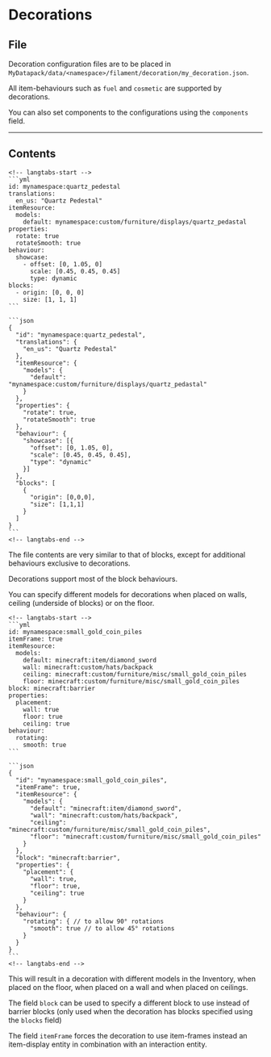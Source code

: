 # Decorations

## File

Decoration configuration files are to be placed in `MyDatapack/data/<namespace>/filament/decoration/my_decoration.json`.

All item-behaviours such as `fuel` and `cosmetic` are supported by decorations.

You can also set components to the configurations using the `components` field.

---

## Contents

~~~admonish example
<!-- langtabs-start -->
```yml
id: mynamespace:quartz_pedestal
translations:
  en_us: "Quartz Pedestal"
itemResource:
  models:
    default: mynamespace:custom/furniture/displays/quartz_pedastal
properties:
  rotate: true
  rotateSmooth: true
behaviour:
  showcase:
    - offset: [0, 1.05, 0]
      scale: [0.45, 0.45, 0.45]
      type: dynamic
blocks:
  - origin: [0, 0, 0]
    size: [1, 1, 1]
```

```json
{
  "id": "mynamespace:quartz_pedestal",
  "translations": {
    "en_us": "Quartz Pedestal"
  },
  "itemResource": {
    "models": {
      "default": "mynamespace:custom/furniture/displays/quartz_pedastal"
    }
  },
  "properties": {
    "rotate": true,
    "rotateSmooth": true
  },
  "behaviour": {
    "showcase": [{
      "offset": [0, 1.05, 0],
      "scale": [0.45, 0.45, 0.45],
      "type": "dynamic"
    }]
  },
  "blocks": [
    {
      "origin": [0,0,0],
      "size": [1,1,1]
    }
  ]
}
```
<!-- langtabs-end -->

~~~

The file contents are very similar to that of blocks, except for additional behaviours exclusive to decorations.

Decorations support most of the block behaviours.

You can specify different models for decorations when placed on walls, ceiling (underside of blocks) or on the floor.

~~~admonish example
<!-- langtabs-start -->
```yml
id: mynamespace:small_gold_coin_piles
itemFrame: true
itemResource:
  models:
    default: minecraft:item/diamond_sword
    wall: minecraft:custom/hats/backpack
    ceiling: minecraft:custom/furniture/misc/small_gold_coin_piles
    floor: minecraft:custom/furniture/misc/small_gold_coin_piles
block: minecraft:barrier
properties:
  placement:
    wall: true
    floor: true
    ceiling: true
behaviour:
  rotating:
    smooth: true
```

```json
{
  "id": "mynamespace:small_gold_coin_piles",
  "itemFrame": true,
  "itemResource": {
    "models": {
      "default": "minecraft:item/diamond_sword",
      "wall": "minecraft:custom/hats/backpack",
      "ceiling": "minecraft:custom/furniture/misc/small_gold_coin_piles",
      "floor": "minecraft:custom/furniture/misc/small_gold_coin_piles"
    }
  },
  "block": "minecraft:barrier",
  "properties": {
    "placement": {
      "wall": true,
      "floor": true,
      "ceiling": true
    }
  },
  "behaviour": {
    "rotating": { // to allow 90° rotations
      "smooth": true // to allow 45° rotations
    }
  }
}
```
<!-- langtabs-end -->

~~~

This will result in a decoration with different models in the Inventory, when placed on the floor, when placed on a wall and when placed on ceilings.

The field `block` can be used to specify a different block to use instead of barrier blocks (only used when the decoration has blocks specified using the `blocks` field)

The field `itemFrame` forces the decoration to use item-frames instead an item-display entity in combination with an interaction entity.